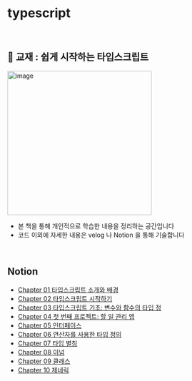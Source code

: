 # typescript
<br>

## 📖 교재 : 쉽게 시작하는 타입스크립트
  <img width="323" alt="image" src="https://github.com/SeoYunnn/simple-starting-typescript/assets/120713987/6bb801cf-dc25-40af-bbad-a24827973a5e">

- 본 책을 통해 개인적으로 학습한 내용을 정리하는 공간입니다
- 코드 이외에 자세한 내용은 velog 나 Notion 을 통해 기술합니다

<br>

## Notion
- [Chapter 01 타입스크립트 소개와 배경](https://leeseoyun.notion.site/Chapter-01-03717a3c0dce4567bb3f35632813da5a?pvs=4)
- [Chapter 02 타입스크립트 시작하기](https://leeseoyun.notion.site/Chapter-02-e9cd2235bd43434ebbad786480053199?pvs=4)
- [Chapter 03 타입스크립트 기초: 변수와 함수의 타입 정](https://leeseoyun.notion.site/Chapter-03-b5bdb692f879473bb0580b7bbf6b927f?pvs=4)
- [Chapter 04 첫 번째 프로젝트: 할 일 관리 앱](https://leeseoyun.notion.site/Chapter-04-1a5a397d353f431bbe614b1a184abcae?pvs=4)
- [Chapter 05 인터페이스](https://leeseoyun.notion.site/Chapter-05-cb92a9082a5b4fbabd982c019d8ff48d?pvs=4)
- [Chapter 06 연산자를 사용한 타입 정의](https://leeseoyun.notion.site/Chapter-06-1980c7cad3064451b48d26142ea9f541?pvs=4)
- [Chapter 07 타입 별칭](https://leeseoyun.notion.site/Chapter-07-37ade34a62dc4ed6adc7014ec078f914?pvs=4)
- [Chapter 08 이넘](https://leeseoyun.notion.site/Chapter-08-609e378cb05d477b87c4a4d18c09bc01?pvs=4)
- [Chapter 09 클래스](https://leeseoyun.notion.site/Chapter-09-b4bb41b4bfd2417ab8e63308b749b9b5?pvs=4)
- [Chapter 10 제네릭](https://leeseoyun.notion.site/Chapter-10-d968f023adc94b668718f7774ada5e3e?pvs=4)